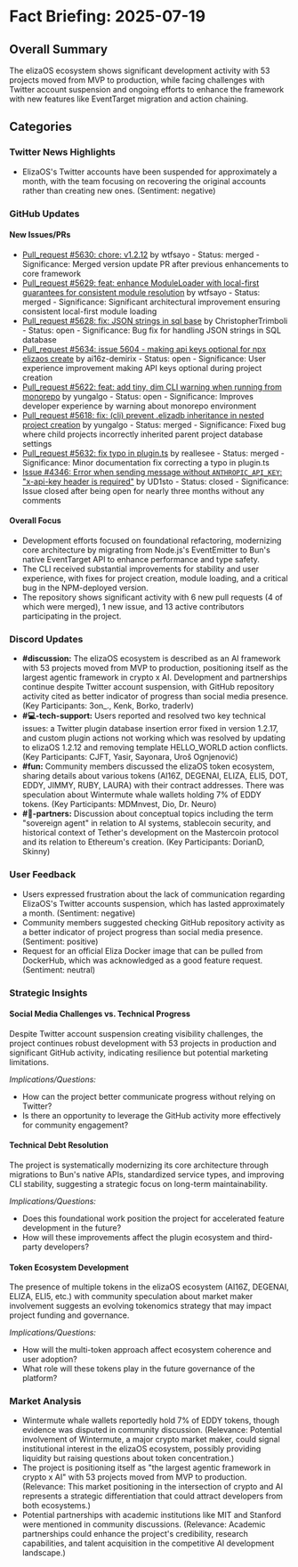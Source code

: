 # Fact Briefing: 2025-07-19

## Overall Summary
The elizaOS ecosystem shows significant development activity with 53 projects moved from MVP to production, while facing challenges with Twitter account suspension and ongoing efforts to enhance the framework with new features like EventTarget migration and action chaining.

## Categories

### Twitter News Highlights
- ElizaOS's Twitter accounts have been suspended for approximately a month, with the team focusing on recovering the original accounts rather than creating new ones. (Sentiment: negative)

### GitHub Updates

#### New Issues/PRs
- [Pull_request #5630: chore: v1.2.12](#) by wtfsayo - Status: merged - Significance: Merged version update PR after previous enhancements to core framework
- [Pull_request #5629: feat: enhance ModuleLoader with local-first guarantees for consistent module resolution](#) by wtfsayo - Status: merged - Significance: Significant architectural improvement ensuring consistent local-first module loading
- [Pull_request #5628: fix: JSON strings in sql base](#) by ChristopherTrimboli - Status: open - Significance: Bug fix for handling JSON strings in SQL database
- [Pull_request #5634: issue 5604 - making api keys optional for npx elizaos create](#) by ai16z-demirix - Status: open - Significance: User experience improvement making API keys optional during project creation
- [Pull_request #5622: feat: add tiny, dim CLI warning when running from monorepo](#) by yungalgo - Status: open - Significance: Improves developer experience by warning about monorepo environment
- [Pull_request #5618: fix: (cli) prevent .elizadb inheritance in nested project creation](#) by yungalgo - Status: merged - Significance: Fixed bug where child projects incorrectly inherited parent project database settings
- [Pull_request #5632: fix typo in plugin.ts](#) by reallesee - Status: merged - Significance: Minor documentation fix correcting a typo in plugin.ts
- [Issue #4346: Error when sending message without `ANTHROPIC_API_KEY`: "x-api-key header is required"](#) by UD1sto - Status: closed - Significance: Issue closed after being open for nearly three months without any comments

#### Overall Focus
- Development efforts focused on foundational refactoring, modernizing core architecture by migrating from Node.js's EventEmitter to Bun's native EventTarget API to enhance performance and type safety.
- The CLI received substantial improvements for stability and user experience, with fixes for project creation, module loading, and a critical bug in the NPM-deployed version.
- The repository shows significant activity with 6 new pull requests (4 of which were merged), 1 new issue, and 13 active contributors participating in the project.

### Discord Updates
- **#discussion:** The elizaOS ecosystem is described as an AI framework with 53 projects moved from MVP to production, positioning itself as the largest agentic framework in crypto x AI. Development and partnerships continue despite Twitter account suspension, with GitHub repository activity cited as better indicator of progress than social media presence. (Key Participants: 3on_., Kenk, Borko, traderlv)
- **#💻-tech-support:** Users reported and resolved two key technical issues: a Twitter plugin database insertion error fixed in version 1.2.17, and custom plugin actions not working which was resolved by updating to elizaOS 1.2.12 and removing template HELLO_WORLD action conflicts. (Key Participants: CJFT, Yasir, Sayonara, Uroš Ognjenović)
- **#fun:** Community members discussed the elizaOS token ecosystem, sharing details about various tokens (AI16Z, DEGENAI, ELIZA, ELI5, DOT, EDDY, JIMMY, RUBY, LAURA) with their contract addresses. There was speculation about Wintermute whale wallets holding 7% of EDDY tokens. (Key Participants: MDMnvest, Dio, Dr. Neuro)
- **#🥇-partners:** Discussion about conceptual topics including the term "sovereign agent" in relation to AI systems, stablecoin security, and historical context of Tether's development on the Mastercoin protocol and its relation to Ethereum's creation. (Key Participants: DorianD, Skinny)

### User Feedback
- Users expressed frustration about the lack of communication regarding ElizaOS's Twitter accounts suspension, which has lasted approximately a month. (Sentiment: negative)
- Community members suggested checking GitHub repository activity as a better indicator of project progress than social media presence. (Sentiment: positive)
- Request for an official Eliza Docker image that can be pulled from DockerHub, which was acknowledged as a good feature request. (Sentiment: neutral)

### Strategic Insights

#### Social Media Challenges vs. Technical Progress
Despite Twitter account suspension creating visibility challenges, the project continues robust development with 53 projects in production and significant GitHub activity, indicating resilience but potential marketing limitations.

*Implications/Questions:*
  - How can the project better communicate progress without relying on Twitter?
  - Is there an opportunity to leverage the GitHub activity more effectively for community engagement?

#### Technical Debt Resolution
The project is systematically modernizing its core architecture through migrations to Bun's native APIs, standardized service types, and improving CLI stability, suggesting a strategic focus on long-term maintainability.

*Implications/Questions:*
  - Does this foundational work position the project for accelerated feature development in the future?
  - How will these improvements affect the plugin ecosystem and third-party developers?

#### Token Ecosystem Development
The presence of multiple tokens in the elizaOS ecosystem (AI16Z, DEGENAI, ELIZA, ELI5, etc.) with community speculation about market maker involvement suggests an evolving tokenomics strategy that may impact project funding and governance.

*Implications/Questions:*
  - How will the multi-token approach affect ecosystem coherence and user adoption?
  - What role will these tokens play in the future governance of the platform?

### Market Analysis
- Wintermute whale wallets reportedly hold 7% of EDDY tokens, though evidence was disputed in community discussion. (Relevance: Potential involvement of Wintermute, a major crypto market maker, could signal institutional interest in the elizaOS ecosystem, possibly providing liquidity but raising questions about token concentration.)
- The project is positioning itself as "the largest agentic framework in crypto x AI" with 53 projects moved from MVP to production. (Relevance: This market positioning in the intersection of crypto and AI represents a strategic differentiation that could attract developers from both ecosystems.)
- Potential partnerships with academic institutions like MIT and Stanford were mentioned in community discussions. (Relevance: Academic partnerships could enhance the project's credibility, research capabilities, and talent acquisition in the competitive AI development landscape.)